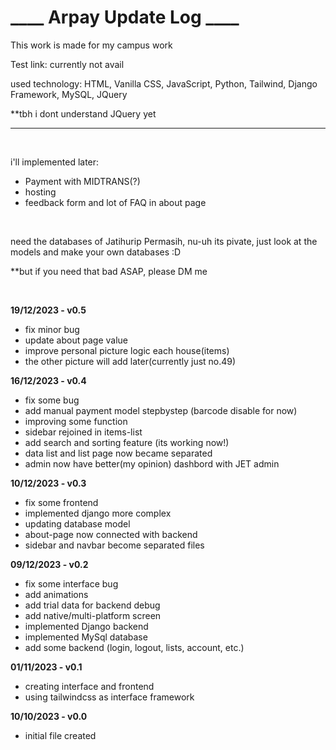 <h1>____ Arpay Update Log ____</h1>

This work is made for my campus work

Test link: currently not avail

used technology: HTML, Vanilla CSS, JavaScript, Python, Tailwind, Django Framework, MySQL, JQuery

**tbh i dont understand JQuery yet
<hr>
<br>

i'll implemented later:
- Payment with MIDTRANS(?)
- hosting
- feedback form and lot of FAQ in about page

<br>

need the databases of Jatihurip Permasih, nu-uh its pivate, just look at the models and make your own databases :D

**but if you need that bad ASAP, please DM me

<br>

<b>19/12/2023    - v0.5</b>
- fix minor bug
- update about page value
- improve personal picture logic each house(items)
- the other picture will add later(currently just no.49)

<b>16/12/2023    - v0.4</b>
- fix some bug
- add manual payment model stepbystep (barcode disable for now)
- improving some function
- sidebar rejoined in items-list
- add search and sorting feature (its working now!)
- data list and list page now became separated
- admin now have better(my opinion) dashbord with JET admin

<b>10/12/2023    - v0.3</b>
- fix some frontend
- implemented django more complex
- updating database model
- about-page now connected with backend
- sidebar and navbar become separated files

<b>09/12/2023    - v0.2</b>
- fix some interface bug
- add animations
- add trial data for backend debug
- add native/multi-platform screen
- implemented Django backend
- implemented MySql database
- add some backend (login, logout, lists, account, etc.)

<b>01/11/2023    - v0.1</b> 
- creating interface and frontend
- using tailwindcss as interface framework

<b>10/10/2023    - v0.0</b>
- initial file created
